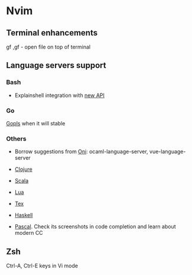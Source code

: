 # Nvim

## Terminal enhancements

gf
,gf - open file on top of terminal

## Language servers support

### Bash

* Explainshell integration with [new API](https://github.com/idank/explainshell/pull/125)

### Go

[Gopls](https://github.com/golang/go/wiki/gopls) when it will stable

### Others

* Borrow suggestions from [Oni](https://github.com/onivim/oni/wiki/Language-Support#java): ocaml-language-server, vue-language-server

* [Clojure](https://github.com/snoe/clojure-lsp)

* [Scala](http://scalameta.org/metals/docs/editors/vim.html)

* [Lua](https://github.com/sumneko/lua-language-server)

* [Tex](https://github.com/astoff/digestif)

* [Haskell](https://github.com/haskell/haskell-ide-engine)

* [Pascal](https://www.omnipascal.com/). Check its screenshots  in code
    completion and learn about modern CC

## Zsh

Ctrl-A, Ctrl-E keys in Vi mode
